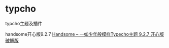 # typcho
typcho主题及插件

handsome开心版9.2.7 [Handsome – 一如少年般模样Typecho主题 9.2.7 开心版破解版](https://www.wucuoym.com/7178_h_y_r_s_n_b_m_y_t_z_t_k_x_b_p_j_b.html)
